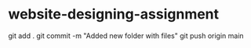 # website-designing-assignment
git add .
git commit -m "Added new folder with files"
git push origin main
